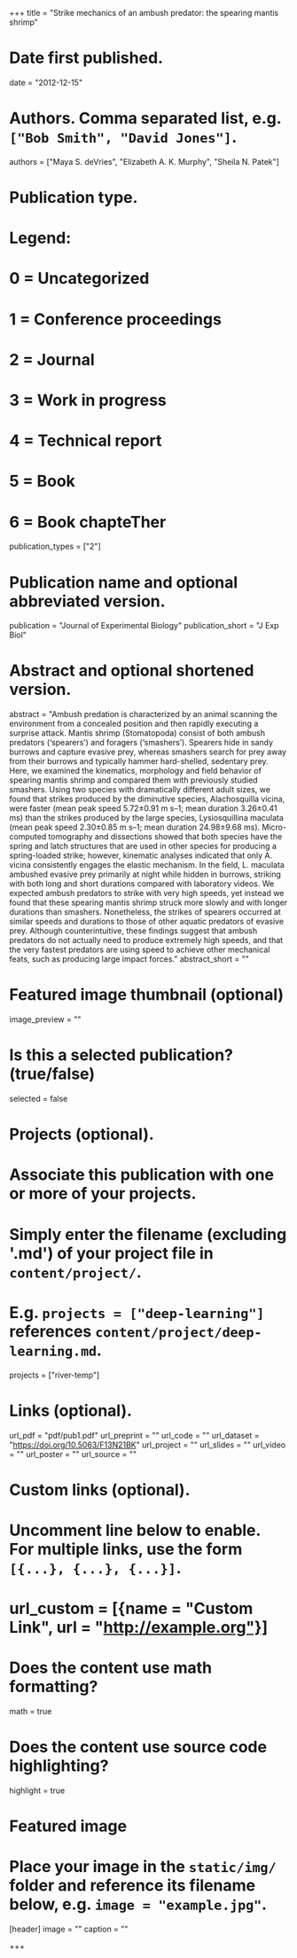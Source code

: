 +++
title = "Strike mechanics of an ambush predator: the spearing mantis shrimp"

# Date first published.
date = "2012-12-15"

# Authors. Comma separated list, e.g. `["Bob Smith", "David Jones"]`.
authors = ["Maya S. deVries", "Elizabeth A. K. Murphy", "Sheila N. Patek"]

# Publication type.
# Legend:
# 0 = Uncategorized
# 1 = Conference proceedings
# 2 = Journal
# 3 = Work in progress
# 4 = Technical report
# 5 = Book
# 6 = Book chapteTher
publication_types = ["2"]

# Publication name and optional abbreviated version.
publication = "Journal of Experimental Biology"
publication_short = "J Exp Biol"

# Abstract and optional shortened version.
abstract = "Ambush predation is characterized by an animal scanning the environment from a concealed position and then rapidly executing a surprise attack. Mantis shrimp (Stomatopoda) consist of both ambush predators (‘spearers’) and foragers (‘smashers’). Spearers hide in sandy burrows and capture evasive prey, whereas smashers search for prey away from their burrows and typically hammer hard-shelled, sedentary prey. Here, we examined the kinematics, morphology and field behavior of spearing mantis shrimp and compared them with previously studied smashers. Using two species with dramatically different adult sizes, we found that strikes produced by the diminutive species, Alachosquilla vicina, were faster (mean peak speed 5.72±0.91 m s–1; mean duration 3.26±0.41 ms) than the strikes produced by the large species, Lysiosquillina maculata (mean peak speed 2.30±0.85 m s–1; mean duration 24.98±9.68 ms). Micro-computed tomography and dissections showed that both species have the spring and latch structures that are used in other species for producing a spring-loaded strike; however, kinematic analyses indicated that only A. vicina consistently engages the elastic mechanism. In the field, L. maculata ambushed evasive prey primarily at night while hidden in burrows, striking with both long and short durations compared with laboratory videos. We expected ambush predators to strike with very high speeds, yet instead we found that these spearing mantis shrimp struck more slowly and with longer durations than smashers. Nonetheless, the strikes of spearers occurred at similar speeds and durations to those of other aquatic predators of evasive prey. Although counterintuitive, these findings suggest that ambush predators do not actually need to produce extremely high speeds, and that the very fastest predators are using speed to achieve other mechanical feats, such as producing large impact forces."
abstract_short = ""

# Featured image thumbnail (optional)
image_preview = ""

# Is this a selected publication? (true/false)
selected = false

# Projects (optional).
#   Associate this publication with one or more of your projects.
#   Simply enter the filename (excluding '.md') of your project file in `content/project/`.
#   E.g. `projects = ["deep-learning"]` references `content/project/deep-learning.md`.
projects = ["river-temp"]

# Links (optional).
url_pdf = "pdf/pub1.pdf"
url_preprint = ""
url_code = ""
url_dataset = "https://doi.org/10.5063/F13N21BK"
url_project = ""
url_slides = ""
url_video = ""
url_poster = ""
url_source = ""

# Custom links (optional).
#   Uncomment line below to enable. For multiple links, use the form `[{...}, {...}, {...}]`.
# url_custom = [{name = "Custom Link", url = "http://example.org"}]

# Does the content use math formatting?
math = true

# Does the content use source code highlighting?
highlight = true

# Featured image
# Place your image in the `static/img/` folder and reference its filename below, e.g. `image = "example.jpg"`.
[header]
image = ""
caption = ""

+++
